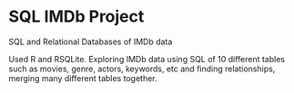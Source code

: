 # SQL IMDb Project
SQL and Relational Databases of IMDb data

Used R and RSQLite. Exploring IMDb data using SQL of 10 different tables such as movies, genre, actors, keywords, etc and finding relationships, merging many different tables together.  
